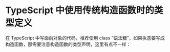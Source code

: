# TypeScript 中使用传统构造函数时的类型定义

在 TypeScript 中写面向对象的代码，推荐使用 class “语法糖”，如果执意要写成构造函数，那需要注意构造函数的类型声明，这里有点不一样：
